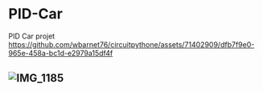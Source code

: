 # PID-Car
PID Car projet
https://github.com/wbarnet76/circuitpythone/assets/71402909/dfb7f9e0-965e-458a-bc1d-e2979a15df4f
## ![IMG_1185](https://github.com/wbarnet76/circuitpythone/assets/71402909/9e8a8969-b370-4e9b-b771-b451c1e321c5)
